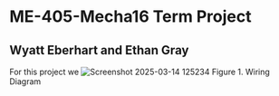 # ME-405-Mecha16 Term Project
## Wyatt Eberhart and Ethan Gray


For this project we
![Screenshot 2025-03-14 125234](https://github.com/user-attachments/assets/0f2ebb8d-ea97-4c1e-b965-92ead0117f1e)
Figure 1. Wiring Diagram
